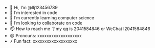 - 👋 Hi, I’m @llj123456789
- 👀 I’m interested in code
- 🌱 I’m currently learning computer science
- 💞️ I’m looking to collaborate on code
- 📫 How to reach me ？my qq is 2041584846 or WeChat l2041584846
- 😄 Pronouns: xxxxxxxxxxxxxxxxxxx
- ⚡ Fun fact: xxxxxxxxxxxxxxxxxxx

<!---
llj123456789/llj123456789 is a ✨ special ✨ repository because its `README.md` (this file) appears on your GitHub profile.
You can click the Preview link to take a look at your changes.
--->
